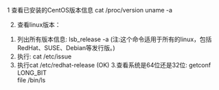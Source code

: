 ﻿
1 查看已安装的CentOS版本信息
   cat /proc/version
   uname -a

2. 查看linux版本：
  1) 列出所有版本信息: lsb_release -a 
  (注:这个命令适用于所有的linux，包括RedHat、SUSE、Debian等发行版。)
   2) 执行: cat /etc/issue
   3) 执行cat /etc/redhat-release (OK)
3.查看系统是64位还是32位:
    getconf LONG_BIT    
    file /bin/ls